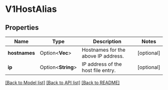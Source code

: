 # V1HostAlias

## Properties

Name | Type | Description | Notes
------------ | ------------- | ------------- | -------------
**hostnames** | Option<**Vec<String>**> | Hostnames for the above IP address. | [optional]
**ip** | Option<**String**> | IP address of the host file entry. | [optional]

[[Back to Model list]](../README.md#documentation-for-models) [[Back to API list]](../README.md#documentation-for-api-endpoints) [[Back to README]](../README.md)


